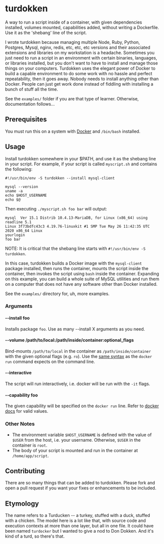 # turdokken
A way to run a script inside of a container, with given dependencies installed,
volumes mounted, capabilities added, without writing a Dockerfile.
Use it as the 'shebang' line of the script.

I wrote turdokken because managing multiple Node, Ruby, Python, Postgres, Mysql, nginx, redis, etc, etc, etc versions and their associated extensions and libraries on my workstation is a headache. Sometimes you just need to run a script in an environment with certain binaries, languages, or libraries installed, but you don't want to have to install and manage those things on your computers. Turdokken uses the elegant power of Docker to build a capable environment to do some work with no hassle and perfect repeatability, then it goes away. Nobody needs to install anything other than Docker. People can just get work done instead of fiddling with installing a bunch of stuff all the time.

See the `examples/` folder if you are that type of learner. Otherwise, documentation follows...

## Prerequisites
You must run this on a system with [Docker](https://www.docker.com/) and `/bin/bash` installed.

## Usage
Install turdokken somewhere in your $PATH, and use it as the shebang line in your script. For example, if your script is called `myscript.sh` and contains the following:

```
#!/usr/bin/env -S turdokken --install mysql-client

mysql --version
uname -a
echo $HOST_USERNAME
echo $@
```

Then executing `./myscript.sh foo bar` will output:

```
mysql  Ver 15.1 Distrib 10.4.13-MariaDB, for Linux (x86_64) using readline 5.1
Linux 3f73bdfc43c3 4.19.76-linuxkit #1 SMP Tue May 26 11:42:35 UTC 2020 x86_64 Linux
yourlogin
foo bar
```

NOTE: It is critical that the shebang line starts with `#!/usr/bin/env -S turdokken`.

In this case, turdokken builds a Docker image with the `mysql-client` package installed, then runs the container, mounts the script inside the container, then invokes the script using `bash` inside the container. Expanding on this example, you can build a whole suite of MySQL utilities and run them on a computer that does not have any software other than Docker installed.

See the `examples/` directory for, uh, more examples.

### Arguments
#### --install foo
Installs package `foo`. Use as many --install X arguments as you need.

#### --volume /path/to/local:/path/inside/container:optional_flags
Bind-mounts `/path/to/local` in the container as `/path/inside/container` with the given optional flags (e.g. `ro`). Use the [same syntax](https://docs.docker.com/engine/reference/run/#volume-shared-filesystems) as the `docker run` command expects on the command line.

#### --interactive
The script will run interactively, i.e. docker will be run with the `-it` flags.

#### --capability foo
The given capability will be specified on the `docker run` line. Refer to [docker docs](https://docs.docker.com/engine/reference/run/#runtime-privilege-and-linux-capabilities) for valid values.

### Other Notes
* The environment variable `$HOST_USERNAME` is defined with the value of `$USER` from the host, i.e. your username. Otherwise, `$USER` in the container is `root`.
* The body of your script is mounted and run in the container at `/home/app/script`.

## Contributing
There are so many things that can be added to turdokken. Please fork and open a pull request if you want your fixes or enhancements to be included.

## Etymology
The name refers to a Turducken -- a turkey, stuffed with a duck, stuffed with a chicken. The model here is a lot like that, with source code and execution contexts at more than one layer, but all in one file. It could have been named `turdocker` but I wanted to give a nod to Don Dokken. And it's kind of a turd, so there's that.
